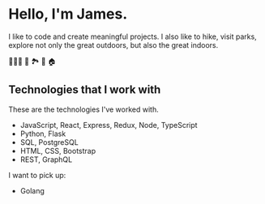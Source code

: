 # Hello, I'm James.

I like to code  and create meaningful projects. I also like to hike, visit parks, explore not only the great outdoors, but also the great indoors. 

👨🏻‍💻 🥾 🏞 🌲 🏠

## Technologies that I work with

These are the technologies I've worked with.
* JavaScript, React, Express, Redux, Node, TypeScript
* Python, Flask 
* SQL, PostgreSQL 
* HTML, CSS, Bootstrap 
* REST, GraphQL

I want to pick up: 
* Golang